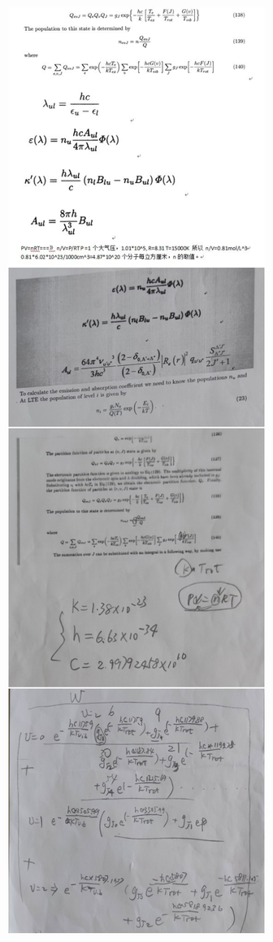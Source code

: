 ![Image text](https://github.com/abocideQ/molecules_compute/blob/main/img/1.jpg)
![Image text](https://github.com/abocideQ/molecules_compute/blob/main/img/2.jpg)
![Image text](https://github.com/abocideQ/molecules_compute/blob/main/img/3.jpg)
![Image text](https://github.com/abocideQ/molecules_compute/blob/main/img/4.jpg)